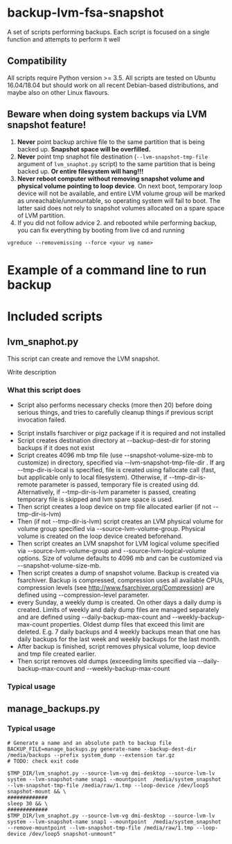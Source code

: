 # backup-lvm-fsa-snapshot
A set of scripts performing backups. Each script is focused on a single function and attempts to perform it well


## Compatibility
All scripts require Python version >= 3.5. All scripts are tested on Ubuntu 16.04/18.04 but should work on 
all recent Debian-based distributions, and maybe also on other Linux flavours.


## Beware when doing system backups via LVM snapshot feature!
1. **Never** point backup archive file to the same partition that is being 
backed up. **Snapshot space will be overfilled.**
1. **Never** point tmp snaphot file destination (`--lvm-snapshot-tmp-file` argument of `lvm_snaphot.py` script) 
to the same partition that is being backed up. **Or entire filesystem will hang!!!**
1. **Never reboot computer without removing snapshot volume and physical volume 
pointing to loop device**. On next boot,
temporary loop device will not be available, and entire LVM volume group will
be marked as unreachable/unmountable, so operating system will fail
to boot. The latter said does not rely to snapshot volumes allocated on a spare
space of LVM partition.
1. If you did not follow advice 2. and rebooted while performing backup, 
you can fix everything by booting from live cd and running 
```
vgreduce --removemissing --force <your vg name>
```

# Example of a command line to run backup

# Included scripts

## lvm_snaphot.py
This script can create and remove the LVM snapshot. 
<!-- TODO: --> Write description


###  What this script does

- Script also performs necessary checks (more then 20) before doing serious things, and tries to carefully cleanup things
 if previous script invocation failed.
  

<!-- TODO: -->
- Script installs fsarchiver or pigz package if it is required and not installed
- Script creates destination directory at --backup-dest-dir for storing backups 
if it does not exist 
- Script creates 4096 mb tmp file (use --snapshot-volume-size-mb to customize) 
in directory, specified via --lvm-snapshot-tmp-file-dir . 
If arg --tmp-dir-is-local is specified,
 file is created using fallocate call (fast, but applicable only to local filesystem). 
 Otherwise, if --tmp-dir-is-remote parameter is passed, temporary file is created 
 using dd. Alternatively, if --tmp-dir-is-lvm parameter is passed, creating temporary file 
 is skipped and lvm spare space is used.
- Then script creates a loop device on tmp file allocated earlier (if not --tmp-dir-is-lvm)
- Then (if not --tmp-dir-is-lvm) script creates an LVM physical volume for volume group specified via --source-lvm-volume-group.
 Physical volume is created on the loop device created beforehand.
- Then script creates an LVM snapshot for LVM logical volume specified via 
 --source-lvm-volume-group and --source-lvm-logical-volume options. Size of volume defaults to
4096 mb and can be customized via --snapshot-volume-size-mb. 
- Then script creates a dump of snapshot volume. Backup is created via fsarchiver. 
Backup is compressed, compression uses all available CPUs, compression levels 
(see http://www.fsarchiver.org/Compression) are defined using --compression-level
 parameter.
- every Sunday, a weekly dump is created. On other days a daily dump is created.
 Limits of weekly and daily dump files are managed separately and 
 are defined using --daily-backup-max-count and
 --weekly-backup-max-count properties. Oldest dump files that exceed this limit are deleted.
 E.g. 7 daily backups and 4 weekly backups mean that one has daily backups for the last week
 and weekly backups for the last month. 
- After backup is finished, script removes physical volume, loop device and tmp file created earlier.
- Then script removes old dumps (exceeding limits specified via --daily-backup-max-count 
 and --weekly-backup-max-count

### Typical usage

## manage_backups.py
### Typical usage

```
# Generate a name and an absolute path to backup file
BACKUP_FILE=manage_backups.py generate-name --backup-dest-dir /media/backups --prefix system_dump --extension tar.gz
# TODO: check exit code 

```



```
$TMP_DIR/lvm_snaphot.py --source-lvm-vg dmi-desktop --source-lvm-lv system --lvm-snapshot-name snap1 --mountpoint  /media/system_snapshot --lvm-snapshot-tmp-file /media/raw/1.tmp --loop-device /dev/loop5  snapshot-mount && \
#############
sleep 30 && \
#############
$TMP_DIR/lvm_snaphot.py --source-lvm-vg dmi-desktop --source-lvm-lv system --lvm-snapshot-name snap1 --mountpoint  /media/system_snapshot --remove-mountpoint --lvm-snapshot-tmp-file /media/raw/1.tmp --loop-device /dev/loop5 snapshot-unmount"
```